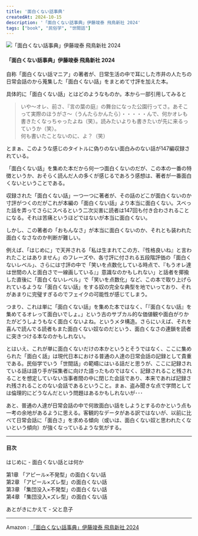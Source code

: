 ```yaml
---
title: '面白くない話事典'
createdAt: 2024-10-15
description: '「面白くない話事典」伊藤竣泰 飛鳥新社 2024'
tags: ["book", "民俗学", "世間話"]
---
```


![「面白くない話事典」伊藤竣泰 飛鳥新社 2024](https://i.gyazo.com/2872551653718b37e4b6295b4547046c.png)

#### 「面白くない話事典」伊藤竣泰 飛鳥新社 2024

自称「面白くない話マニア」の著者が、日常生活の中で耳にした市井の人たちの日常会話のから蒐集した「面白くない話」をまとめて寸評を加えた本。

具体的に「面白くない話」とはどのようなものか。本から一部引用してみると

> いや～オレ、前さ、『言の葉の庭』の舞台になった公園行ってさ。あそこって実際のほうがさ～（うんたらかんたら）・・・・・んで、何かオレも書きたくなっちゃったよね（笑）。読みたいよりも書きたいが先に来るっていうか（笑）。  
何も書いたことないのに、よ？（笑）

とまぁ、このような感じのタイトルに偽りのない面白みのない話が147編収録されている。

「面白くない話」を集めた本だから何一つ面白くないのだが、この本の一番の特徴というか、おそらく読んだ人の多くが感じるであろう感想は、著者が一番面白くないということである。

収録された「面白くない話」一つ一つに著者が、その話のどこが面白くないのか寸評がつくのだがこれが本編の「面白くない話」より本当に面白くない。スベった話を弄ってさらにスベるという二次災害に読者は147回も付き合わされることになる。それは苦痛というほどではないが本当に面白くない。

しかし、この著者の「おもんなさ」が本当に面白くないのか、それとも装われた面白くなさなのか判断が難しい。

例えば、「はじめに」で天丼される「私は生まれてこの方、『性格良いね』と言われたことはありません」のフレーズや、各寸評に付される五段階評価の「面白くないレベル」、さらには寸評の中で「笑いを点数化している時点で、『もうオレ達は世間の人と面白さで一線画している』」意識なのかもしれない」と話者を揶揄した直後に「面白くないレベル」で「笑いを点数化」など、この本で取り上げられているような「面白くない話」をする奴の完全な典型を地でいっており、それがあまりに完璧すぎるのでフェイクの可能性が感じてしまう。

つまり、これは単に「面白くない話」を集めた本ではなく、「『面白くない話』を集めてるオレって面白いでしょ。」という古のサブカル的な価値観や面白がりかたがどうしようもなく面白くないよね。というメタ構造。さらにいえば、それを喜んで読んでる読者もまた面白くない奴なのだという、面白くなさの連鎖を読者に突きつける本なのかもしれない。

とはいえ、これが単に面白くないだけの本かというとそうではなく、ここに集められた「面白く話」は現代日本における普通の人達の日常会話の記録として貴重である。民俗学でいう「世間話」の範疇にはいる話だと思うが、ここに記録されている話は語り手が採集者に向けた語ったものではなく、記録されること残されることを想定していない当事者間の中に閉じた会話であり、本来であれば記録され残されることのない会話であるということ。まぁ、盗み聞きな点で学問としては倫理的にどうなんだという問題はあるかもしれないが･･･

あと、普通の人達が日常会話の中で何故面白い話をしようとするのかという点も一考の余地があるように思える。客観的なデータがある訳ではないが、以前に比べて日常会話に「面白さ」を求める傾向（或いは、面白くない奴と思われたくないという傾向）が強くなっているような気がする。


---
#### 目次

はじめに - 面白くない話とは何か

第1章 「アピール×不発型」の面白くない話  
第2章 「アピール×ズレ型」の面白くない話  
第3章 「集団没入×不発型」の面白くない話  
第4章 「集団没入×ズレ型」の面白くない話  

あとがきにかえて - 父と息子


---

Amazon : [「面白くない話事典」伊藤竣泰 飛鳥新社 2024](https://www.amazon.co.jp/dp/4864109885)    

